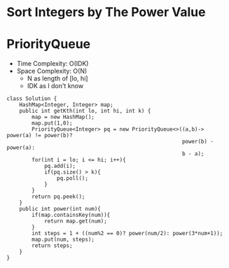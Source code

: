 # Sort Integers by The Power Value
# PriorityQueue
* Time Complexity: O(IDK)
* Space Complexity: O(N)
	* N as length of [lo, hi]
	* IDK as I don't know
```
class Solution {
    HashMap<Integer, Integer> map;
    public int getKth(int lo, int hi, int k) {
        map = new HashMap();
        map.put(1,0);
        PriorityQueue<Integer> pq = new PriorityQueue<>((a,b)-> power(a) != power(b)? 
                                                        power(b) - power(a):
                                                        b - a);
        for(int i = lo; i <= hi; i++){
            pq.add(i);
            if(pq.size() > k){
                pq.poll();
            }
        }
        return pq.peek();
    }
    public int power(int num){
        if(map.containsKey(num)){
            return map.get(num);
        }
        int steps = 1 + ((num%2 == 0)? power(num/2): power(3*num+1));
        map.put(num, steps);
        return steps;
    }
}
```
